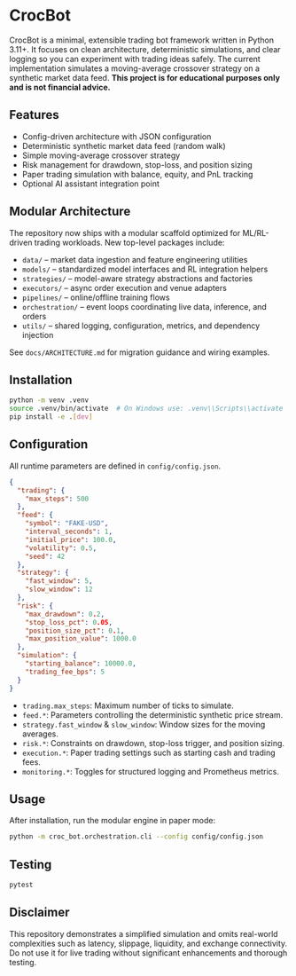 # CrocBot

CrocBot is a minimal, extensible trading bot framework written in Python 3.11+. It focuses on clean architecture, deterministic simulations, and clear logging so you can experiment with trading ideas safely. The current implementation simulates a moving-average crossover strategy on a synthetic market data feed. **This project is for educational purposes only and is not financial advice.**

## Features
- Config-driven architecture with JSON configuration
- Deterministic synthetic market data feed (random walk)
- Simple moving-average crossover strategy
- Risk management for drawdown, stop-loss, and position sizing
- Paper trading simulation with balance, equity, and PnL tracking
- Optional AI assistant integration point

## Modular Architecture

The repository now ships with a modular scaffold optimized for ML/RL-driven
trading workloads. New top-level packages include:

- `data/` – market data ingestion and feature engineering utilities
- `models/` – standardized model interfaces and RL integration helpers
- `strategies/` – model-aware strategy abstractions and factories
- `executors/` – async order execution and venue adapters
- `pipelines/` – online/offline training flows
- `orchestration/` – event loops coordinating live data, inference, and orders
- `utils/` – shared logging, configuration, metrics, and dependency injection

See `docs/ARCHITECTURE.md` for migration guidance and wiring examples.

## Installation

```bash
python -m venv .venv
source .venv/bin/activate  # On Windows use: .venv\\Scripts\\activate
pip install -e .[dev]
```

## Configuration

All runtime parameters are defined in `config/config.json`.

```json
{
  "trading": {
    "max_steps": 500
  },
  "feed": {
    "symbol": "FAKE-USD",
    "interval_seconds": 1,
    "initial_price": 100.0,
    "volatility": 0.5,
    "seed": 42
  },
  "strategy": {
    "fast_window": 5,
    "slow_window": 12
  },
  "risk": {
    "max_drawdown": 0.2,
    "stop_loss_pct": 0.05,
    "position_size_pct": 0.1,
    "max_position_value": 1000.0
  },
  "simulation": {
    "starting_balance": 10000.0,
    "trading_fee_bps": 5
  }
}
```

- `trading.max_steps`: Maximum number of ticks to simulate.
- `feed.*`: Parameters controlling the deterministic synthetic price stream.
- `strategy.fast_window` & `slow_window`: Window sizes for the moving averages.
- `risk.*`: Constraints on drawdown, stop-loss trigger, and position sizing.
- `execution.*`: Paper trading settings such as starting cash and trading fees.
- `monitoring.*`: Toggles for structured logging and Prometheus metrics.

## Usage

After installation, run the modular engine in paper mode:

```bash
python -m croc_bot.orchestration.cli --config config/config.json
```

## Testing

```bash
pytest
```

## Disclaimer

This repository demonstrates a simplified simulation and omits real-world complexities such as latency, slippage, liquidity, and exchange connectivity. Do not use it for live trading without significant enhancements and thorough testing.
